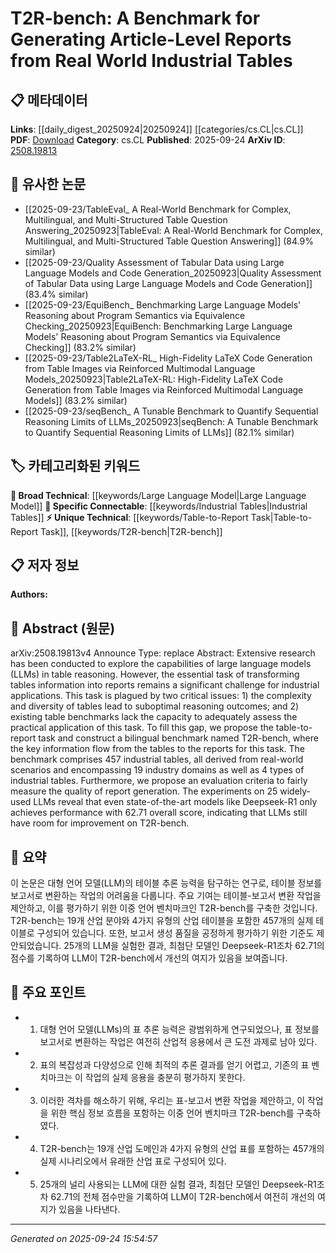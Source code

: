 <!-- KEYWORD_LINKING_METADATA:
{
  "processed_timestamp": "2025-09-24T15:54:57.326890",
  "vocabulary_version": "1.0",
  "selected_keywords": [
    "Large Language Model",
    "Table-to-Report Task",
    "T2R-bench",
    "Industrial Tables"
  ],
  "rejected_keywords": [],
  "similarity_scores": {
    "Large Language Model": 0.85,
    "Table-to-Report Task": 0.78,
    "T2R-bench": 0.82,
    "Industrial Tables": 0.77
  },
  "extraction_method": "AI_prompt_based",
  "budget_applied": true,
  "candidates_json": {
    "candidates": [
      {
        "surface": "Large Language Models",
        "canonical": "Large Language Model",
        "aliases": [
          "LLMs"
        ],
        "category": "broad_technical",
        "rationale": "Large Language Models are central to the paper's discussion on table reasoning and report generation.",
        "novelty_score": 0.45,
        "connectivity_score": 0.88,
        "specificity_score": 0.65,
        "link_intent_score": 0.85
      },
      {
        "surface": "Table-to-Report Task",
        "canonical": "Table-to-Report Task",
        "aliases": [
          "T2R Task"
        ],
        "category": "unique_technical",
        "rationale": "This is a unique task proposed by the paper, crucial for understanding the benchmark's purpose.",
        "novelty_score": 0.75,
        "connectivity_score": 0.65,
        "specificity_score": 0.85,
        "link_intent_score": 0.78
      },
      {
        "surface": "T2R-bench",
        "canonical": "T2R-bench",
        "aliases": [
          "T2R Benchmark"
        ],
        "category": "unique_technical",
        "rationale": "The benchmark is a central contribution of the paper, providing a new resource for evaluating LLMs.",
        "novelty_score": 0.78,
        "connectivity_score": 0.72,
        "specificity_score": 0.88,
        "link_intent_score": 0.82
      },
      {
        "surface": "Industrial Tables",
        "canonical": "Industrial Tables",
        "aliases": [
          "Real-World Tables"
        ],
        "category": "specific_connectable",
        "rationale": "The use of real-world industrial tables is a key aspect of the benchmark's design and application.",
        "novelty_score": 0.55,
        "connectivity_score": 0.79,
        "specificity_score": 0.7,
        "link_intent_score": 0.77
      }
    ],
    "ban_list_suggestions": [
      "complexity",
      "diversity",
      "evaluation criteria"
    ]
  },
  "decisions": [
    {
      "candidate_surface": "Large Language Models",
      "resolved_canonical": "Large Language Model",
      "decision": "linked",
      "scores": {
        "novelty": 0.45,
        "connectivity": 0.88,
        "specificity": 0.65,
        "link_intent": 0.85
      }
    },
    {
      "candidate_surface": "Table-to-Report Task",
      "resolved_canonical": "Table-to-Report Task",
      "decision": "linked",
      "scores": {
        "novelty": 0.75,
        "connectivity": 0.65,
        "specificity": 0.85,
        "link_intent": 0.78
      }
    },
    {
      "candidate_surface": "T2R-bench",
      "resolved_canonical": "T2R-bench",
      "decision": "linked",
      "scores": {
        "novelty": 0.78,
        "connectivity": 0.72,
        "specificity": 0.88,
        "link_intent": 0.82
      }
    },
    {
      "candidate_surface": "Industrial Tables",
      "resolved_canonical": "Industrial Tables",
      "decision": "linked",
      "scores": {
        "novelty": 0.55,
        "connectivity": 0.79,
        "specificity": 0.7,
        "link_intent": 0.77
      }
    }
  ]
}
-->

# T2R-bench: A Benchmark for Generating Article-Level Reports from Real World Industrial Tables

## 📋 메타데이터

**Links**: [[daily_digest_20250924|20250924]] [[categories/cs.CL|cs.CL]]
**PDF**: [Download](https://arxiv.org/pdf/2508.19813.pdf)
**Category**: cs.CL
**Published**: 2025-09-24
**ArXiv ID**: [2508.19813](https://arxiv.org/abs/2508.19813)

## 🔗 유사한 논문
- [[2025-09-23/TableEval_ A Real-World Benchmark for Complex, Multilingual, and Multi-Structured Table Question Answering_20250923|TableEval: A Real-World Benchmark for Complex, Multilingual, and Multi-Structured Table Question Answering]] (84.9% similar)
- [[2025-09-23/Quality Assessment of Tabular Data using Large Language Models and Code Generation_20250923|Quality Assessment of Tabular Data using Large Language Models and Code Generation]] (83.4% similar)
- [[2025-09-23/EquiBench_ Benchmarking Large Language Models' Reasoning about Program Semantics via Equivalence Checking_20250923|EquiBench: Benchmarking Large Language Models' Reasoning about Program Semantics via Equivalence Checking]] (83.2% similar)
- [[2025-09-23/Table2LaTeX-RL_ High-Fidelity LaTeX Code Generation from Table Images via Reinforced Multimodal Language Models_20250923|Table2LaTeX-RL: High-Fidelity LaTeX Code Generation from Table Images via Reinforced Multimodal Language Models]] (83.2% similar)
- [[2025-09-23/seqBench_ A Tunable Benchmark to Quantify Sequential Reasoning Limits of LLMs_20250923|seqBench: A Tunable Benchmark to Quantify Sequential Reasoning Limits of LLMs]] (82.1% similar)

## 🏷️ 카테고리화된 키워드
**🧠 Broad Technical**: [[keywords/Large Language Model|Large Language Model]]
**🔗 Specific Connectable**: [[keywords/Industrial Tables|Industrial Tables]]
**⚡ Unique Technical**: [[keywords/Table-to-Report Task|Table-to-Report Task]], [[keywords/T2R-bench|T2R-bench]]

## 📋 저자 정보

**Authors:** 

## 📄 Abstract (원문)

arXiv:2508.19813v4 Announce Type: replace 
Abstract: Extensive research has been conducted to explore the capabilities of large language models (LLMs) in table reasoning. However, the essential task of transforming tables information into reports remains a significant challenge for industrial applications. This task is plagued by two critical issues: 1) the complexity and diversity of tables lead to suboptimal reasoning outcomes; and 2) existing table benchmarks lack the capacity to adequately assess the practical application of this task. To fill this gap, we propose the table-to-report task and construct a bilingual benchmark named T2R-bench, where the key information flow from the tables to the reports for this task. The benchmark comprises 457 industrial tables, all derived from real-world scenarios and encompassing 19 industry domains as well as 4 types of industrial tables. Furthermore, we propose an evaluation criteria to fairly measure the quality of report generation. The experiments on 25 widely-used LLMs reveal that even state-of-the-art models like Deepseek-R1 only achieves performance with 62.71 overall score, indicating that LLMs still have room for improvement on T2R-bench.

## 📝 요약

이 논문은 대형 언어 모델(LLM)의 테이블 추론 능력을 탐구하는 연구로, 테이블 정보를 보고서로 변환하는 작업의 어려움을 다룹니다. 주요 기여는 테이블-보고서 변환 작업을 제안하고, 이를 평가하기 위한 이중 언어 벤치마크인 T2R-bench를 구축한 것입니다. T2R-bench는 19개 산업 분야와 4가지 유형의 산업 테이블을 포함한 457개의 실제 테이블로 구성되어 있습니다. 또한, 보고서 생성 품질을 공정하게 평가하기 위한 기준도 제안되었습니다. 25개의 LLM을 실험한 결과, 최첨단 모델인 Deepseek-R1조차 62.71의 점수를 기록하여 LLM이 T2R-bench에서 개선의 여지가 있음을 보여줍니다.

## 🎯 주요 포인트

- 1. 대형 언어 모델(LLMs)의 표 추론 능력은 광범위하게 연구되었으나, 표 정보를 보고서로 변환하는 작업은 여전히 산업적 응용에서 큰 도전 과제로 남아 있다.
- 2. 표의 복잡성과 다양성으로 인해 최적의 추론 결과를 얻기 어렵고, 기존의 표 벤치마크는 이 작업의 실제 응용을 충분히 평가하지 못한다.
- 3. 이러한 격차를 해소하기 위해, 우리는 표-보고서 변환 작업을 제안하고, 이 작업을 위한 핵심 정보 흐름을 포함하는 이중 언어 벤치마크 T2R-bench를 구축하였다.
- 4. T2R-bench는 19개 산업 도메인과 4가지 유형의 산업 표를 포함하는 457개의 실제 시나리오에서 유래한 산업 표로 구성되어 있다.
- 5. 25개의 널리 사용되는 LLM에 대한 실험 결과, 최첨단 모델인 Deepseek-R1조차 62.71의 전체 점수만을 기록하여 LLM이 T2R-bench에서 여전히 개선의 여지가 있음을 나타낸다.


---

*Generated on 2025-09-24 15:54:57*